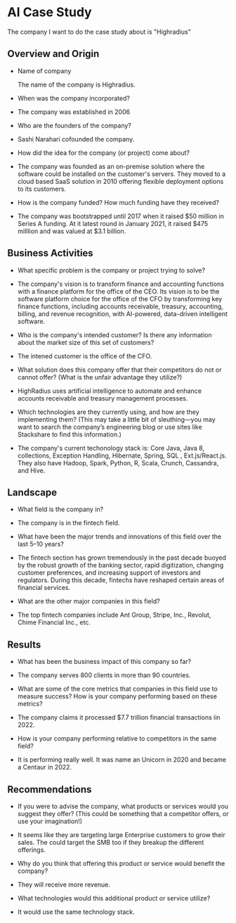 # AI Case Study
The company I want to do the case study about is "Highradius"

## Overview and Origin

* Name of company

  The name of the company is Highradius.

* When was the company incorporated?
- The company was established in 2006

* Who are the founders of the company?
- Sashi Narahari cofounded the company.

* How did the idea for the company (or project) come about?
- The company was founded as an on-premise solution where the software could be installed on the customer's servers. They moved to a cloud based SaaS solution in 2010 offering flexible deployment options to its customers.

* How is the company funded? How much funding have they received?
- The company was bootstrapped until 2017 when it raised $50 million in Series A funding. At it latest round in January 2021, it raised $475 milllion and was valued at $3.1 billion.

## Business Activities

* What specific problem is the company or project trying to solve?
- The company's vision is to transform finance and accounting functions with a finance platform for the office of the CEO. Its vision is to be the software platform choice for the office of the CFO by transforming key finance functions, including accounts receivable, treasury, accounting, billing, and revenue recognition, with AI-powered, data-driven intelligent software.

* Who is the company's intended customer? Is there any information about the market size of this set of customers?
- The intened customer is the office of the CFO.

* What solution does this company offer that their competitors do not or cannot offer? (What is the unfair advantage they utilize?)
- HighRadius uses artificial intelligence to automate and enhance accounts receivable and treasury management processes. 

* Which technologies are they currently using, and how are they implementing them? (This may take a little bit of sleuthing&mdash;you may want to search the company’s engineering blog or use sites like Stackshare to find this information.)
- The company's current techonology stack is: Core Java, Java 8, collections, Exception Handling, Hibernate, Spring, SQL , Ext.js/React.js. They also have Hadoop, Spark, Python, R, Scala, Crunch, Cassandra, and Hive.

## Landscape

* What field is the company in?
- The company is in the fintech field.

* What have been the major trends and innovations of this field over the last 5&ndash;10 years?
- The fintech section has grown tremendously in the past decade buoyed by the robust growth of the banking sector, rapid digitization, changing customer preferences, and increasing support of investors and regulators. During this decade, fintechs have reshaped certain areas of financial services.

* What are the other major companies in this field?
- The top fintech companies include Ant Group, Stripe, Inc., Revolut, Chime Financial Inc., etc.

## Results

* What has been the business impact of this company so far?
- The company serves 800 clients in more than 90 countries.

* What are some of the core metrics that companies in this field use to measure success? How is your company performing based on these metrics?
- The company claims it processed $7.7 trillion financial transactions iin 2022. 

* How is your company performing relative to competitors in the same field?
- It is performing really well. It was name an Unicorn in 2020 and became a Centaur in 2022.

## Recommendations

* If you were to advise the company, what products or services would you suggest they offer? (This could be something that a competitor offers, or use your imagination!)
- It seems like they are targeting large Enterprise customers to grow their sales. The could target the SMB too if they breakup the different offerings.

* Why do you think that offering this product or service would benefit the company?
- They will receive more revenue.

* What technologies would this additional product or service utilize?
- It would use the same technology stack.